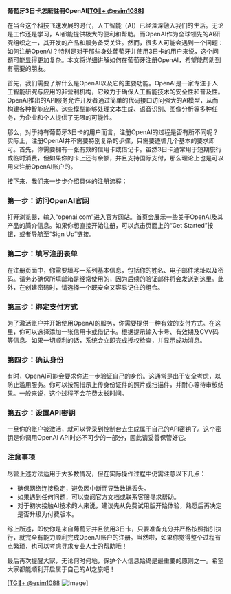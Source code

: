 **葡萄牙3日卡怎麽註冊OpenAI[[TG💪+ @esim1088](https://t.me/s/esim1088)]**

在当今这个科技飞速发展的时代，人工智能（AI）已经深深融入我们的生活。无论是工作还是学习，AI都能提供极大的便利和帮助。而OpenAI作为全球领先的AI研究组织之一，其开发的产品和服务备受关注。然而，很多人可能会遇到一个问题：如何注册OpenAI？特别是对于那些身处葡萄牙并使用3日卡的用户来说，这个问题可能显得更加复杂。本文将详细讲解如何在葡萄牙注册OpenAI，希望能帮助到有需要的朋友。

首先，我们需要了解什么是OpenAI以及它的主要功能。OpenAI是一家专注于人工智能研究与应用的非营利机构，它致力于确保人工智能技术的安全性和普及性。OpenAI推出的API服务允许开发者通过简单的代码接口访问强大的AI模型，从而构建各种智能应用。这些模型能够处理文本生成、语音识别、图像分析等多种任务，为企业和个人提供了无限的可能性。

那么，对于持有葡萄牙3日卡的用户而言，注册OpenAI的过程是否有所不同呢？实际上，注册OpenAI并不需要特别复杂的步骤，只需要遵循几个基本的要求即可。首先，你需要拥有一张有效的信用卡或借记卡。虽然3日卡通常用于短期旅行或临时消费，但如果你的卡上还有余额，并且支持国际支付，那么理论上也是可以用来注册OpenAI账户的。

接下来，我们来一步步介绍具体的注册流程：

### 第一步：访问OpenAI官网
打开浏览器，输入“openai.com”进入官方网站。首页会展示一些关于OpenAI及其产品的简介信息。如果你想直接开始注册，可以点击页面上的“Get Started”按钮，或者导航至“Sign Up”链接。

### 第二步：填写注册表单
在注册页面中，你需要填写一系列基本信息，包括你的姓名、电子邮件地址以及密码。请务必确保所填邮箱是经常使用的，因为后续的验证邮件将会发送到这里。此外，在创建密码时，请选择一个既安全又容易记住的组合。

### 第三步：绑定支付方式
为了激活账户并开始使用OpenAI的服务，你需要提供一种有效的支付方式。在这里，你可以选择添加一张信用卡或借记卡。根据提示输入卡号、有效期及CVV码等信息。如果一切顺利的话，系统会立即完成授权检查，并显示成功消息。

### 第四步：确认身份
有时，OpenAI可能会要求你进一步验证自己的身份。这通常是出于安全考虑，以防止滥用服务。你可以按照指示上传身份证件的照片或扫描件，并耐心等待审核结果。一般来说，这个过程不会花费太长时间。

### 第五步：设置API密钥
一旦你的账户被激活，就可以登录到控制台去生成属于自己的API密钥了。这个密钥是你调用OpenAI API时必不可少的一部分，因此请妥善保管好它。

### 注意事项
尽管上述方法适用于大多数情况，但在实际操作过程中仍需注意以下几点：
- 确保网络连接稳定，避免因中断而导致数据丢失。
- 如果遇到任何问题，可以查阅官方文档或联系客服寻求帮助。
- 对于初次接触AI技术的人来说，建议先从免费试用版开始体验，熟悉后再决定是否升级为付费版本。

综上所述，即使你是来自葡萄牙并且使用3日卡，只要准备充分并严格按照指引执行，就完全有能力顺利完成OpenAI账户的注册。当然啦，如果你觉得整个过程有点繁琐，也可以考虑寻求专业人士的帮助哦！

最后再次提醒大家，无论何时何地，保护个人信息始终是最重要的原则之一。希望大家都能顺利开启属于自己的AI之旅吧！

[[TG💪+ @esim1088](https://t.me/s/esim1088) ![Image](https://i.postimg.cc/4NQfJmqS/Snipaste-2025-05-13-00-14-12.png)]